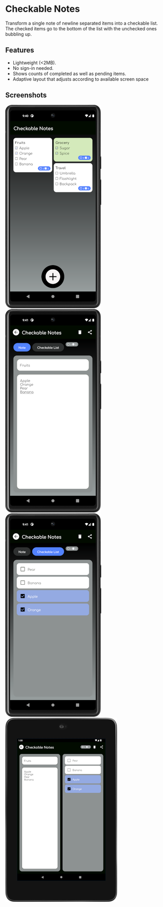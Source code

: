 # Checkable Notes
Transform a single note of newline separated items into a checkable list. The checked items go to the bottom of the list with the unchecked ones bubbling up.

## Features

- Lightweight (<2MB).
- No sign-in needed.
- Shows counts of completed as well as pending items.
- Adaptive layout that adjusts according to available screen space

## Screenshots
![Home](screenshots/Home.png)
![Note1](screenshots/Note1.png)
![Note2](screenshots/Note2.png)
![NoteCombined](screenshots/NoteCombined.png)
